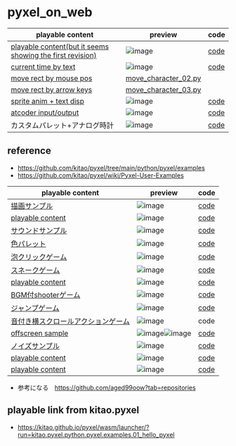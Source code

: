 

# pyxel_on_web

|playable content|preview|code|
|-|-|-|
|[playable content(but it seems showing the first revision)](https://kitao.github.io/pyxel/wasm/launcher/?run=jamad.pyxel_on_web.custom_palette_gradation)|![image](https://github.com/jamad/pyxel_on_web/assets/949913/cc55d99f-a8f9-4bcc-9656-59c9cd2adc61)|[code](https://github.com/jamad/pyxel_on_web/blob/main/custom_palette_gradation.py)|
|[current time by text](https://kitao.github.io/pyxel/wasm/launcher/?run=jamad.pyxel_on_web.move_character_05)|![image](https://github.com/jamad/pyxel_on_web/assets/949913/ced20af2-dea4-4564-9646-380cf703becc)|[code](https://github.com/jamad/pyxel_on_web/blob/main/move_character_05.py)|
|[move rect by mouse pos](https://kitao.github.io/pyxel/wasm/launcher/?run=jamad.pyxel_on_web.move_character_02)|[move_character_02.py](https://github.com/jamad/pyxel_on_web/blob/main/move_character_02.py)|　
|[move rect by arrow keys](https://kitao.github.io/pyxel/wasm/launcher/?run=jamad.pyxel_on_web.move_character_03)|[move_character_03.py](https://github.com/jamad/pyxel_on_web/blob/main/move_character_03.py)|　
|[sprite anim + text disp](https://kitao.github.io/pyxel/wasm/launcher/?run=jamad.pyxel_on_web.move_character_04)|![image](https://github.com/jamad/pyxel_on_web/assets/949913/e5a8d646-b448-4b76-b123-b79dc1a23216)|[code](https://github.com/jamad/pyxel_on_web/blob/main/move_character_04.py)|
|[atcoder input/output](https://kitao.github.io/pyxel/wasm/launcher/?run=jamad.pyxel_on_web.atcoder_on_pyxel)|![image](https://github.com/jamad/pyxel_on_web/assets/949913/82019f63-d196-4e7f-a535-5bbce6c4bf5e)|[code](https://github.com/jamad/pyxel_on_web/blob/main/atcoder_on_pyxel.py)|
|カスタムパレット+アナログ時計|![image](https://github.com/jamad/pyxel_on_web/assets/949913/0685f133-6268-4b4c-8278-90bbddf61127)|[code](https://github.com/jamad/pyxel_on_web/blob/main/analog_clock_by_chatgpt3.py)|






## reference
* https://github.com/kitao/pyxel/tree/main/python/pyxel/examples
* https://github.com/kitao/pyxel/wiki/Pyxel-User-Examples

|playable content|preview|code|
|-|-|-|
|[描画サンプル](https://kitao.github.io/pyxel/wasm/launcher/?run=kitao.pyxel.python.pyxel.examples.03_draw_api)|![image](https://github.com/jamad/pyxel_on_web/assets/949913/6a44c863-89ba-4c53-89ec-dc747f18ef14)|[code](https://github.com/kitao/pyxel/blob/main/python/pyxel/examples/03_draw_api.py)|
|[playable content](https://kitao.github.io/pyxel/wasm/examples/8bit-bgm-gen.html)|![image](https://github.com/jamad/pyxel_on_web/assets/949913/63ff561a-20d5-491a-9d03-470c2cf07ce7)|[code](https://github.com/shiromofufactory/8bit-bgm-generator)|
|[サウンドサンプル](https://kitao.github.io/pyxel/wasm/launcher/?run=kitao.pyxel.python.pyxel.examples.04_sound_api)|![image](https://github.com/jamad/pyxel_on_web/assets/949913/85fcaa5e-4cdc-4964-b652-eae045ae10af)|[code](https://github.com/kitao/pyxel/blob/main/python/pyxel/examples/04_sound_api.py)|
|[色パレット](https://kitao.github.io/pyxel/wasm/launcher/?run=kitao.pyxel.python.pyxel.examples.05_color_palette)|![image](https://github.com/jamad/pyxel_on_web/assets/949913/8b5dac4b-aa0e-48be-b2bc-ff9beb0bc7a9)|[code](https://github.com/kitao/pyxel/blob/main/python/pyxel/examples/05_color_palette.py)|
|[泡クリックゲーム](https://kitao.github.io/pyxel/wasm/launcher/?run=kitao.pyxel.python.pyxel.examples.06_click_game)|![image](https://github.com/jamad/pyxel_on_web/assets/949913/6af4e966-3924-4745-8425-763626f5a026)|[code](https://github.com/kitao/pyxel/blob/main/python/pyxel/examples/06_click_game.py)|
|[スネークゲーム](https://kitao.github.io/pyxel/wasm/launcher/?run=kitao.pyxel.python.pyxel.examples.07_snake)|![image](https://github.com/jamad/pyxel_on_web/assets/949913/a6d89369-10eb-407c-a037-a7abe6c89790)|[code](https://github.com/kitao/pyxel/blob/main/python/pyxel/examples/07_snake.py)|
|[playable content](https://kitao.github.io/pyxel/wasm/launcher/?run=kitao.pyxel.python.pyxel.examples.08_triangle_api)|![image](https://github.com/jamad/pyxel_on_web/assets/949913/e2c88562-981a-46f3-8d3f-1f7528e2bd8b)|[code](https://github.com/kitao/pyxel/blob/main/python/pyxel/examples/08_triangle_api.py)|
|[BGM付shooterゲーム](https://kitao.github.io/pyxel/wasm/launcher/?run=kitao.pyxel.python.pyxel.examples.09_shooter)|![image](https://github.com/jamad/pyxel_on_web/assets/949913/abbafd32-ab67-4816-ae14-a7cb185748e3)|[code](https://github.com/kitao/pyxel/blob/main/python/pyxel/examples/09_shooter.py)|
|[ジャンプゲーム](https://kitao.github.io/pyxel/wasm/launcher/?run=kitao.pyxel.python.pyxel.examples.02_jump_game)|![image](https://github.com/jamad/pyxel_on_web/assets/949913/8009e3f1-ac2b-41d1-aff8-06ae03a4df82)|[code](https://github.com/kitao/pyxel/blob/main/python/pyxel/examples/02_jump_game.py)|
|[音付き横スクロールアクションゲーム](https://kitao.github.io/pyxel/wasm/launcher/?run=kitao.pyxel.python.pyxel.examples.10_platformer)|![image](https://github.com/jamad/pyxel_on_web/assets/949913/54ab0a5c-6f6f-49b5-b723-d7daa2dd37a0)|code|
|[offscreen sample](https://kitao.github.io/pyxel/wasm/launcher/?run=kitao.pyxel.python.pyxel.examples.11_offscreen)|![image](https://github.com/jamad/pyxel_on_web/assets/949913/1e12b3c4-cd41-460c-80a1-10629d8c17a9)![image](https://github.com/jamad/pyxel_on_web/assets/949913/a5ed9eec-03e2-47cd-b350-3c3bcc4c80dd)|[code](https://github.com/kitao/pyxel/blob/main/python/pyxel/examples/11_offscreen.py)|
|[ノイズサンプル](https://kitao.github.io/pyxel/wasm/launcher/?run=kitao.pyxel.python.pyxel.examples.12_perlin_noise)|![image](https://github.com/jamad/pyxel_on_web/assets/949913/1028f1c5-012d-42a4-bdc7-b6877e9229f0)|[code](https://github.com/kitao/pyxel/blob/main/python/pyxel/examples/12_perlin_noise.py)|
|[playable content](https://kitao.github.io/pyxel/wasm/launcher/?run=kitao.pyxel.python.pyxel.examples.13_bitmap_font)|![image](https://github.com/jamad/pyxel_on_web/assets/949913/dfc3c532-1f68-4af1-afeb-79548a410270)|[code](https://github.com/kitao/pyxel/blob/main/python/pyxel/examples/13_bitmap_font.py)|
|[playable content](https://aged99oow.itch.io/typing)|![image](https://github.com/jamad/pyxel_on_web/assets/949913/72cd9874-0cad-4dbd-a590-d8e5b82c94e2)|[code](https://github.com/aged99oow/typing/tree/main/MiniTyping)|


* 参考になる　https://github.com/aged99oow?tab=repositories










## playable link from kitao.pyxel
* https://kitao.github.io/pyxel/wasm/launcher/?run=kitao.pyxel.python.pyxel.examples.01_hello_pyxel
